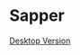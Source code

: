 # Sapper
[Desktop Version](https://github.com/SerTelnov/Sapper/blob/master/SapperDesktopVersion/artifacts/SapperDesktopVersion_jar/SapperDesktopVersion.jar)

